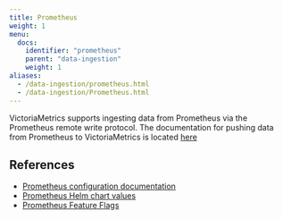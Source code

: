 ```yaml
---
title: Prometheus
weight: 1
menu:
  docs:
    identifier: "prometheus"
    parent: "data-ingestion"
    weight: 1
aliases:
  - /data-ingestion/prometheus.html
  - /data-ingestion/Prometheus.html
---
```


VictoriaMetrics supports ingesting data from Prometheus via the Prometheus remote write protocol.
The documentation for pushing data from Prometheus to VictoriaMetrics is located [here](https://docs.victoriametrics.com/#prometheus-setup)

## References

- [Prometheus configuration documentation](https://prometheus.io/docs/prometheus/latest/configuration/configuration/)
- [Prometheus Helm chart values](https://github.com/prometheus-community/helm-charts/blob/main/charts/prometheus/values.yaml)
- [Prometheus Feature Flags](https://prometheus.io/docs/prometheus/latest/feature_flags/#prometheus-agent)
